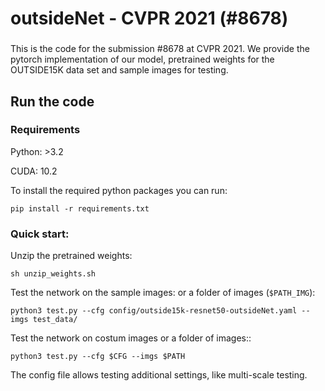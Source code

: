# outsideNet - CVPR 2021 (#8678)
###
This is the code for the submission #8678 at CVPR 2021. 
We provide the pytorch implementation of our model, pretrained weights for the OUTSIDE15K data set and sample images for testing. 
## Run the code
### Requirements
Python: >3.2

CUDA: 10.2

To install the required python packages you can run: 
```
pip install -r requirements.txt
```
### Quick start: 
Unzip the pretrained weights:
```
sh unzip_weights.sh
```

Test the network on the sample images: or a folder of images (```$PATH_IMG```):
```
python3 test.py --cfg config/outside15k-resnet50-outsideNet.yaml --imgs test_data/
```

Test the network on costum images or a folder of images::
```
python3 test.py --cfg $CFG --imgs $PATH
```

The config file allows testing additional settings, like multi-scale testing.
